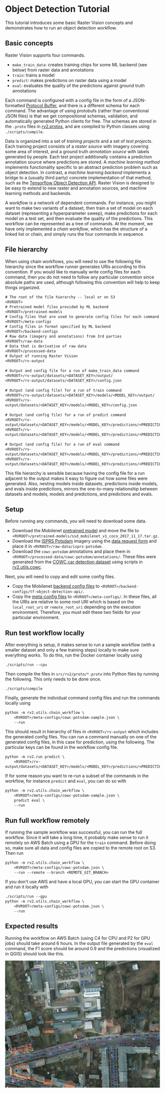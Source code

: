 # Object Detection Tutorial

This tutorial introduces some basic Raster Vision concepts and demonstrates how to run an object detection workflow.

## Basic concepts

Raster Vision supports four commands.
* `make_train_data`: creates training chips for some ML backend (see below) from raster data and annotations
* `train`: trains a model
* `predict`: makes predictions on raster data using a model
* `eval`: evaluates the quality of the predictions against ground truth annotations

Each command is configured with a config file in the form of a JSON-formatted [Protocol Buffer](https://developers.google.com/protocol-buffers/docs/pythontutorial), and there is a different schema for each command. The advantage of using protobufs (rather than conventional JSON files) is that we get compositional schemas, validation, and automatically generated Python clients for free. The schemas are stored in the `.proto` files in [rv2.protos](../src/rv2/protos), and are compiled to Python classes using `./scripts/compile`.

Data is organized into a set of *training projects* and a set of *test projects*. Each training project consists of a *raster source* with imagery covering some area of interest, and a ground truth *annotation source* with labels generated by people. Each test project additionally contains a prediction annotation source where predictions are stored.
A *machine learning method* implements functionality specific to an abstract prediction problem such as object detection. In contrast, a *machine learning backend* implements a bridge to a (usually third party) concrete implementation of that method, such as the [Tensorflow Object Detection API](https://github.com/tensorflow/models/tree/master/research/object_detection). Raster Vision is designed to be easy to extend to new raster and annotation sources, and machine learning methods and backends.

A *workflow* is a network of dependent commands. For instance, you might want to make two variants of a dataset, then train a set of model on each dataset (representing a hyperparameter sweep), make predictions for each model on a test set, and then evaluate the quality of the predictions. This workflow can be represented as a tree of commands. At the moment, we have only implemented a *chain workflow*, which has the structure of a linked list or chain, and simply runs the four commands in sequence.

## File hierarchy

When using chain workflows, you will need to use the following file hierarchy since the workflow runner generates URIs according to this convention. If you would like to manually write config files for each command, then you do not need to follow any particular convention since absolute paths are used, although following this convention will help to keep things organized.

```
# The root of the file hierarchy -- local or on S3
<RVROOT>
# Pretrained model files provided by ML backend
<RVROOT>/pretrained-models
# Config files that are used to generate config files for each command
<RVROOT>/meta-configs
# Config files in format specified by ML backend
<RVROOT>/backend-configs
# Raw data (imagery and annotations) from 3rd parties
<RVROOT>/raw-data
# Data that is derivative of raw data
<RVROOT>/processed-data
# Output of running Raster Vision
<RVROOT>/rv-output

# Output and config file for a run of make_train_data command
<RVROOT>/rv-output/datasets/<DATASET_KEY>/output/
<RVROOT>/rv-output/datasets/<DATASET_KEY>/config.json

# Output (and config file) for a run of train command
<RVROOT>/rv-output/datasets/<DATASET_KEY>/models/<MODEL_KEY>/output/
<RVROOT>/rv-output/datasets/<DATASET_KEY>/models/<MODEL_KEY>/config.json

# Output (and config file) for a run of predict command
<RVROOT>/rv-output/datasets/<DATASET_KEY>/models/<MODEL_KEY>/predictions/<PREDICTION_KEY>/output/
<RVROOT>/rv-output/datasets/<DATASET_KEY>/models/<MODEL_KEY>/predictions/<PREDICTION_KEY>/config.json

# Output (and config file) for a run of eval command
<RVROOT>/rv-output/datasets/<DATASET_KEY>/models/<MODEL_KEY>/predictions/<PREDICTION_KEY>/evals/<EVAL_KEY>/output/
<RVROOT>/rv-output/datasets/<DATASET_KEY>/models/<MODEL_KEY>/predictions/<PREDICTION_KEY>/evals/<EVAL_KEY>/config.json
```

This file hierarchy is sensible because having the config file for a run adjacent to the output makes it easy to figure out how some files were generated. Also, nesting models inside datasets, predictions inside models, and evals inside predictions, mirrors the one-to-many relationship between datasets and models, models and predictions, and
predictions and evals.

## Setup

Before running any commands, you will need to download some data.
* Download the Mobilenet [pretrained model](http://download.tensorflow.org/models/object_detection/ssd_mobilenet_v1_coco_2017_11_17.tar.gz) and move the file to `<RVROOT>/pretrained-models/ssd_mobilenet_v1_coco_2017_11_17.tar.gz`.
* Download the [ISPRS Potsdam](http://www2.isprs.org/commissions/comm3/wg4/2d-sem-label-potsdam.html) imagery using the [data request form](http://www2.isprs.org/commissions/comm3/wg4/data-request-form2.html) and place it in `<RVROOT>/raw-data/isprs-potsdam`.
* Download the `cowc-potsdam` annotations and place them in `<RVROOT>/processed-data/cowc-potsdom/annotations/`. These files were generated from the [COWC car detection dataset](https://gdo152.llnl.gov/cowc/) using scripts in [rv2.utils.cowc](src/rv2/utils/cowc/).

Next, you will need to copy and edit some config files.
* Copy the Mobilenet [backend config files](src/rv2/samples/backend-configs/tf-object-detection-api/) to `<RVROOT>/backend-configs/tf-object-detection-api/`.
* Copy the [meta-config files](../src/rv2/samples/meta-configs/) to `<RVROOT>/meta-configs/`. In these files, all the URIs are relative to some root URI which is based on the `local_root_uri` or `remote_root_uri` depending on the execution environment. Therefore, you must edit these two fields for your particular environment.

## Run test workflow locally

After everything is setup, it makes sense to run a sample workflow (with a smaller dataset and only a few training steps) locally to make sure everything works. To do this, run the Docker container locally using
```
./scripts/run --cpu
```
Then compile the files in `src/rv2/proto/*.proto` into Python files by running the following. This only needs to be done once.
```
./scripts/compile
```
Finally, generate the individual command config files and run the commands locally using
```
python -m rv2.utils.chain_workflow \
    <RVROOT>/meta-configs/cowc-potsdam-sample.json \
    --run
```
This should result in hierarchy of files in `<RVROOT>/rv-output` which includes the generated config files. You can run a command manually on one of the generated config files, in this case for prediction, using the following. The particular keys can be found in the workflow config file.
```
python -m rv2.run predict \    
    <RVROOT>/rv-output/datasets/<DATASET_KEY>/models/<MODEL_KEY>/predictions/<PREDICTION_KEY>/config.json
```

If for some reason you want to re-run a subset of the commands in the workflow, for instance `predict` and `eval`, you can do so with
```
python -m rv2.utils.chain_workflow \
    <RVROOT>/meta-configs/cowc-potsdam-sample.json \
    predict eval \
    --run
```

## Run full workflow remotely

If running the sample workflow was successful, you can run the full workflow. Since it will take a long time, it probably make sense to run it remotely on AWS Batch using a GPU for the `train` command. Before doing so, make sure all data and config files are copied to the remote root on S3. Then run  
```
python -m rv2.utils.chain_workflow \
    <RVROOT>/meta-configs/cowc-potsdam.json \
    --run --remote --branch <REMOTE_GIT_BRANCH>
```

If you don't use AWS and have a local GPU, you can start the GPU container and run it locally with
```
./scripts/run --gpu
python -m rv2.utils.chain_workflow \
    <RVROOT>/meta-configs/cowc-potsdam.json \
    --run
```

## Expected results

Running the workflow on AWS Batch (using C4 for CPU and P2 for GPU jobs) should take around 6 hours. In the output file generated by the `eval` command, the F1 score should be around 0.9 and the predictions (visualized in QGIS) should look like this.

![Predictions on COWC Potsdam dataset](img/cowc-potsdam-predictions.png)
